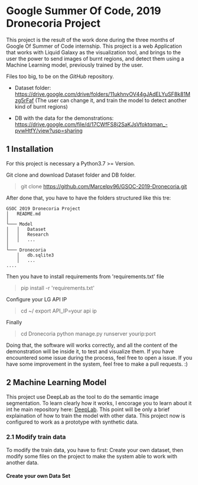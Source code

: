 # Google Summer Of Code,  2019 Dronecoria Project

This project is the result of the work done during the three months of Google Of Summer of Code internship. This project is a web Application that works with Liquid Galaxy as the visualization tool, and brings to the user the power to send images of burnt regions, and detect them using a Machine Learning model, previously trained by the user.

Files too big, to be on the _GitHub_ repository.

- Dataset folder: https://drive.google.com/drive/folders/11ukhnvOV44gJAdELYuSF8k81Mzg5rFaf (The user can change it, and train the model to detect another kind of burnt regions)


- DB with the data for the demonstrations: https://drive.google.com/file/d/17CWfFS8j2SaKJsVfoktqman_-pvwHtfY/view?usp=sharing




## 1  Installation

For this project is necessary a Python3.7 >= Version.

Git clone and download Dataset folder and DB folder.
> git clone https://github.com/Marcelpv96/GSOC-2019-Dronecoria.git

After done that, you have to have the folders structured like this tre:
```
GSOC 2019 Dronecoria Project
│   README.md
│
└─── Model
│   │   Dataset
│   │   Research
│   │   ...
│   
└─── Dronecoria
    │   db.sqlite3
    │   ...
....
```

Then you have to install requirements from 'requirements.txt'  file
> pip install -r 'requirements.txt'

Configure your LG API IP
> cd ~/
> export API_IP=your api ip

Finally
> cd Dronecoria
> python manage.py runserver yourip:port


Doing that, the software will works correctly, and all the content of the demonstration will be inside it, to test and visualize them. If you have encountered some issue during the process, feel free to open a issue. If you have some improvement in the system, feel free to make a pull requests. :)





## 2  Machine Learning Model
This project use DeepLab as the tool to do the semantic image segmentation. To learn clearly how it works, I encorage you to learn about it int he main repository here: [DeepLab](https://github.com/tensorflow/models/tree/master/research/deeplab). This point will be only a brief explaination of how to train the model with other data. This project now is configured to work as a prototype with synthetic data.


### 2.1 Modify train data
To modify the train data, you have to first: Create your own dataset, then modify some files on the project to make the system able to work with another data.
#### Create your own Data Set
